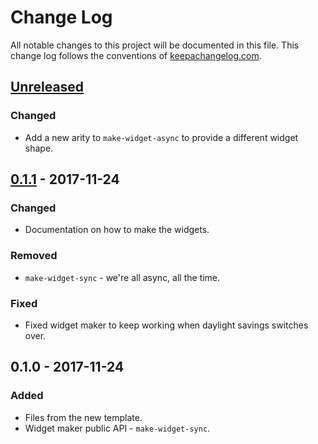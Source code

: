 # Change Log
All notable changes to this project will be documented in this file. This change log follows the conventions of [keepachangelog.com](http://keepachangelog.com/).

## [Unreleased]
### Changed
- Add a new arity to `make-widget-async` to provide a different widget shape.

## [0.1.1] - 2017-11-24
### Changed
- Documentation on how to make the widgets.

### Removed
- `make-widget-sync` - we're all async, all the time.

### Fixed
- Fixed widget maker to keep working when daylight savings switches over.

## 0.1.0 - 2017-11-24
### Added
- Files from the new template.
- Widget maker public API - `make-widget-sync`.

[Unreleased]: https://github.com/your-name/fpwd/compare/0.1.1...HEAD
[0.1.1]: https://github.com/your-name/fpwd/compare/0.1.0...0.1.1
